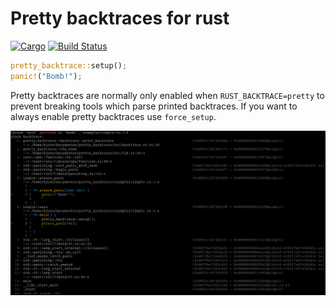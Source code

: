 # Pretty backtraces for rust

[![Cargo](https://img.shields.io/crates/v/pretty_backtrace.svg)](https://crates.io/crates/pretty_backtrace)
[![Build Status](https://travis-ci.com/bjorn3/pretty_backtrace.svg?branch=master)](https://travis-ci.com/bjorn3/pretty_backtrace)

```rust
pretty_backtrace::setup();
panic!("Bomb!");
```

Pretty backtraces are normally only enabled when `RUST_BACKTRACE=pretty` to prevent breaking tools
which parse printed backtraces. If you want to always enable pretty backtraces use `force_setup`.

![screenshot](screenshot.png)
